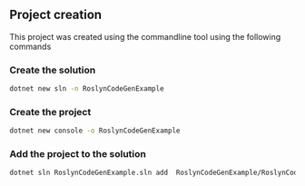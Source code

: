 ## Project creation
This project was created using the commandline tool using the following commands

### Create the solution
```bash
dotnet new sln -n RoslynCodeGenExample
```

### Create the project
```bash
dotnet new console -o RoslynCodeGenExample
```

### Add the project to the solution
```bash
dotnet sln RoslynCodeGenExample.sln add  RoslynCodeGenExample/RoslynCodeGenExample.csproj
```

